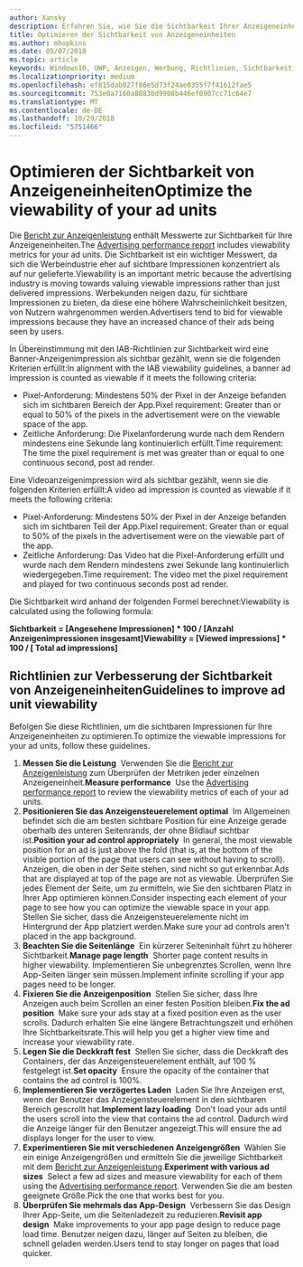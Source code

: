 ```yaml
---
author: Xansky
description: Erfahren Sie, wie Sie die Sichtbarkeit Ihrer Anzeigeneinheiten verbessern können.
title: Optimieren der Sichtbarkeit von Anzeigeneinheiten
ms.author: mhopkins
ms.date: 05/07/2018
ms.topic: article
keywords: Windows10, UWP, Anzeigen, Werbung, Richtlinien, Sichtbarkeit
ms.localizationpriority: medium
ms.openlocfilehash: ef815dab027f86e5d73f24ae0355f7f41612fae5
ms.sourcegitcommit: 753e0a7160a88830d9908b446ef0907cc71c64e7
ms.translationtype: MT
ms.contentlocale: de-DE
ms.lasthandoff: 10/29/2018
ms.locfileid: "5751466"
---
```

# <a name="optimize-the-viewability-of-your-ad-units"></a><span data-ttu-id="eeef5-104">Optimieren der Sichtbarkeit von Anzeigeneinheiten</span><span class="sxs-lookup"><span data-stu-id="eeef5-104">Optimize the viewability of your ad units</span></span>

<span data-ttu-id="eeef5-105">Die [Bericht zur Anzeigenleistung](../publish/advertising-performance-report.md) enthält Messwerte zur Sichtbarkeit für Ihre Anzeigeneinheiten.</span><span class="sxs-lookup"><span data-stu-id="eeef5-105">The [Advertising performance report](../publish/advertising-performance-report.md) includes viewability metrics for your ad units.</span></span> <span data-ttu-id="eeef5-106">Die Sichtbarkeit ist ein wichtiger Messwert, da sich die Werbeindustrie eher auf sichtbare Impressionen konzentriert als auf nur gelieferte.</span><span class="sxs-lookup"><span data-stu-id="eeef5-106">Viewability is an important metric because the advertising industry is moving towards valuing viewable impressions rather than just delivered impressions.</span></span> <span data-ttu-id="eeef5-107">Werbekunden neigen dazu, für sichtbare Impressionen zu bieten, da diese eine höhere Wahrscheinlichkeit besitzen, von Nutzern wahrgenommen werden.</span><span class="sxs-lookup"><span data-stu-id="eeef5-107">Advertisers tend to bid for viewable impressions because they have an increased chance of their ads being seen by users.</span></span>  

<span data-ttu-id="eeef5-108">In Übereinstimmung mit den IAB-Richtlinien zur Sichtbarkeit wird eine Banner-Anzeigenimpression als sichtbar gezählt, wenn sie die folgenden Kriterien erfüllt:</span><span class="sxs-lookup"><span data-stu-id="eeef5-108">In alignment with the IAB viewability guidelines, a banner ad impression is counted as viewable if it meets the following criteria:</span></span>

* <span data-ttu-id="eeef5-109">Pixel-Anforderung: Mindestens 50% der Pixel in der Anzeige befanden sich im sichtbaren Bereich der App.</span><span class="sxs-lookup"><span data-stu-id="eeef5-109">Pixel requirement: Greater than or equal to 50% of the pixels in the advertisement were on the viewable space of the app.</span></span>
* <span data-ttu-id="eeef5-110">Zeitliche Anforderung: Die Pixelanforderung wurde nach dem Rendern mindestens eine Sekunde lang kontinuierlich erfüllt.</span><span class="sxs-lookup"><span data-stu-id="eeef5-110">Time requirement: The time the pixel requirement is met was greater than or equal to one continuous second, post ad render.</span></span>

<span data-ttu-id="eeef5-111">Eine Videoanzeigenimpression wird als sichtbar gezählt, wenn sie die folgenden Kriterien erfüllt:</span><span class="sxs-lookup"><span data-stu-id="eeef5-111">A video ad impression is counted as viewable if it meets the following criteria:</span></span>

* <span data-ttu-id="eeef5-112">Pixel-Anforderung: Mindestens 50% der Pixel in der Anzeige befanden sich im sichtbaren Teil der App.</span><span class="sxs-lookup"><span data-stu-id="eeef5-112">Pixel requirement: Greater than or equal to 50% of the pixels in the advertisement were on the viewable part of the app.</span></span>
* <span data-ttu-id="eeef5-113">Zeitliche Anforderung: Das Video hat die Pixel-Anforderung erfüllt und wurde nach dem Rendern mindestens zwei Sekunde lang kontinuierlich wiedergegeben.</span><span class="sxs-lookup"><span data-stu-id="eeef5-113">Time requirement: The video met the pixel requirement and played for two continuous seconds post ad render.</span></span>

<span data-ttu-id="eeef5-114">Die Sichtbarkeit wird anhand der folgenden Formel berechnet:</span><span class="sxs-lookup"><span data-stu-id="eeef5-114">Viewability is calculated using the following formula:</span></span>

**<span data-ttu-id="eeef5-115">Sichtbarkeit = [Angesehene Impressionen] \* 100 / [Anzahl Anzeigenimpressionen insgesamt]</span><span class="sxs-lookup"><span data-stu-id="eeef5-115">Viewability = [Viewed impressions] \* 100 / [ Total ad impressions]</span></span>**

## <a name="guidelines-to-improve-ad-unit-viewability"></a><span data-ttu-id="eeef5-116">Richtlinien zur Verbesserung der Sichtbarkeit von Anzeigeneinheiten</span><span class="sxs-lookup"><span data-stu-id="eeef5-116">Guidelines to improve ad unit viewability</span></span>

<span data-ttu-id="eeef5-117">Befolgen Sie diese Richtlinien, um die sichtbaren Impressionen für Ihre Anzeigeneinheiten zu optimieren.</span><span class="sxs-lookup"><span data-stu-id="eeef5-117">To optimize the viewable impressions for your ad units, follow these guidelines.</span></span>

1. <span data-ttu-id="eeef5-118">**Messen Sie die Leistung**&nbsp;&nbsp;Verwenden Sie die [Bericht zur Anzeigenleistung](../publish/advertising-performance-report.md) zum Überprüfen der Metriken jeder einzelnen Anzeigeneinheit.</span><span class="sxs-lookup"><span data-stu-id="eeef5-118">**Measure performance**&nbsp;&nbsp;Use the [Advertising performance report](../publish/advertising-performance-report.md) to review the viewability metrics of each of your ad units.</span></span>
2.  <span data-ttu-id="eeef5-119">**Positionieren Sie das Anzeigensteuerelement optimal**&nbsp;&nbsp;Im Allgemeinen befindet sich die am besten sichtbare Position für eine Anzeige gerade oberhalb des unteren Seitenrands, der ohne Bildlauf sichtbar ist.</span><span class="sxs-lookup"><span data-stu-id="eeef5-119">**Position your ad control appropriately**&nbsp;&nbsp;In general, the most viewable position for an ad is just above the fold (that is, at the bottom of the visible portion of the page that users can see without having to scroll).</span></span> <span data-ttu-id="eeef5-120">Anzeigen, die oben in der Seite stehen, sind nicht so gut erkennbar.</span><span class="sxs-lookup"><span data-stu-id="eeef5-120">Ads that are displayed at top of the page are not as viewable.</span></span> <span data-ttu-id="eeef5-121">Überprüfen Sie jedes Element der Seite, um zu ermitteln, wie Sie den sichtbaren Platz in Ihrer App optimieren können.</span><span class="sxs-lookup"><span data-stu-id="eeef5-121">Consider inspecting each element of your page to see how you can optimize the viewable space in your app.</span></span> <span data-ttu-id="eeef5-122">Stellen Sie sicher, dass die Anzeigensteuerelemente nicht im Hintergrund der App platziert werden.</span><span class="sxs-lookup"><span data-stu-id="eeef5-122">Make sure your ad controls aren't placed in the app background.</span></span>
3.  <span data-ttu-id="eeef5-123">**Beachten Sie die Seitenlänge**&nbsp;&nbsp;Ein kürzerer Seiteninhalt führt zu höherer Sichtbarkeit.</span><span class="sxs-lookup"><span data-stu-id="eeef5-123">**Manage page length**&nbsp;&nbsp;Shorter page content results in higher viewability.</span></span> <span data-ttu-id="eeef5-124">Implementieren Sie unbegrenztes Scrollen, wenn Ihre App-Seiten länger sein müssen.</span><span class="sxs-lookup"><span data-stu-id="eeef5-124">Implement infinite scrolling if your app pages need to be longer.</span></span>
4.  <span data-ttu-id="eeef5-125">**Fixieren Sie die Anzeigenposition**&nbsp;&nbsp;Stellen Sie sicher, dass Ihre Anzeigen auch beim Scrollen an einer festen Position bleiben.</span><span class="sxs-lookup"><span data-stu-id="eeef5-125">**Fix the ad position**&nbsp;&nbsp;Make sure your ads stay at a fixed position even as the user scrolls.</span></span> <span data-ttu-id="eeef5-126">Dadurch erhalten Sie eine längere Betrachtungszeit und erhöhen Ihre Sichtbarkeitsrate.</span><span class="sxs-lookup"><span data-stu-id="eeef5-126">This will help you get a higher view time and increase your viewability rate.</span></span>
5.  <span data-ttu-id="eeef5-127">**Legen Sie die Deckkraft fest**&nbsp;&nbsp;Stellen Sie sicher, dass die Deckkraft des Containers, der das Anzeigensteuerelement enthält, auf 100 % festgelegt ist.</span><span class="sxs-lookup"><span data-stu-id="eeef5-127">**Set opacity**&nbsp;&nbsp;Ensure the opacity of the container that contains the ad control is 100%.</span></span>
6.  <span data-ttu-id="eeef5-128">**Implementieren Sie verzögertes Laden**&nbsp;&nbsp;Laden Sie Ihre Anzeigen erst, wenn der Benutzer das Anzeigensteuerelement in den sichtbaren Bereich gescrollt hat.</span><span class="sxs-lookup"><span data-stu-id="eeef5-128">**Implement lazy loading**&nbsp;&nbsp;Don't load your ads until the users scroll into the view that contains the ad control.</span></span> <span data-ttu-id="eeef5-129">Dadurch wird die Anzeige länger für den Benutzer angezeigt.</span><span class="sxs-lookup"><span data-stu-id="eeef5-129">This will ensure the ad displays longer for the user to view.</span></span>
7.  <span data-ttu-id="eeef5-130">**Experimentieren Sie mit verschiedenen Anzeigengrößen**&nbsp;&nbsp;Wählen Sie ein einige Anzeigengrößen und ermitteln Sie die jeweilige Sichtbarkeit mit dem [Bericht zur Anzeigenleistung](../publish/advertising-performance-report.md).</span><span class="sxs-lookup"><span data-stu-id="eeef5-130">**Experiment with various ad sizes**&nbsp;&nbsp;Select a few ad sizes and measure viewability for each of them using the [Advertising performance report](../publish/advertising-performance-report.md).</span></span> <span data-ttu-id="eeef5-131">Verwenden Sie die am besten geeignete Größe.</span><span class="sxs-lookup"><span data-stu-id="eeef5-131">Pick the one that works best for you.</span></span>
8.  <span data-ttu-id="eeef5-132">**Überprüfen Sie mehrmals das App-Design**&nbsp;&nbsp;Verbessern Sie das Design Ihrer App-Seite, um die Seitenladezeit zu reduzieren.</span><span class="sxs-lookup"><span data-stu-id="eeef5-132">**Revisit app design**&nbsp;&nbsp;Make improvements to your app page design to reduce page load time.</span></span> <span data-ttu-id="eeef5-133">Benutzer neigen dazu, länger auf Seiten zu bleiben, die schnell geladen werden.</span><span class="sxs-lookup"><span data-stu-id="eeef5-133">Users tend to stay longer on pages that load quicker.</span></span>
